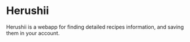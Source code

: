 # Herushii
Herushii is a webapp for finding detailed recipes information, and saving them in your account.
